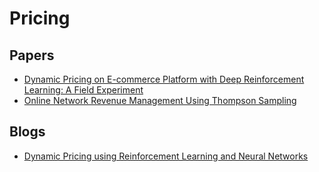 # Pricing


## Papers
- [Dynamic Pricing on E-commerce Platform with Deep Reinforcement Learning: A Field Experiment](https://arxiv.org/abs/1912.02572)
- [Online Network Revenue Management Using Thompson Sampling](https://www.researchgate.net/publication/314797845_Online_Network_Revenue_Management_Using_Thompson_Sampling)

## Blogs
- [Dynamic Pricing using Reinforcement Learning and Neural Networks](https://towardsdatascience.com/dynamic-pricing-using-reinforcement-learning-and-neural-networks-cc3abe374bf5)

